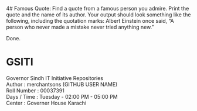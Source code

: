 4# Famous Quote: Find a quote from a famous person you admire. Print the quote and the name of its author. Your output should look something like the following, including the quotation marks:
   Albert Einstein once said, “A person who never made a mistake never tried anything new.”

Done.




# GSITI
Governor Sindh IT Initiative Repositories <br>
Author       : merchantsons (GITHUB USER NAME) <br>
Roll Number  : 00037391 <br>
Days / Time  : Tuesday - 02:00 PM - 05:00 PM <br>
Center       : Governer House Karachi <br>